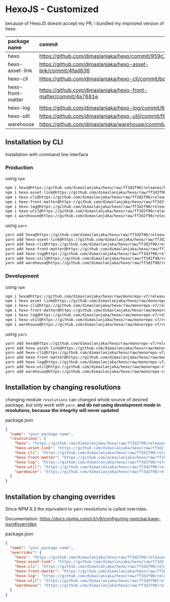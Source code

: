 # HexoJS - Customized
because of HexoJS doesnt accept my PR, i bundled my improved version of hexo.

| package name | commit |
| :--- | :--- | 
| hexo | https://github.com/dimaslanjaka/hexo/commit/959c7d58 | 
| hexo-asset-link | https://github.com/dimaslanjaka/hexo-asset-link/commit/4fad836 | 
| hexo-cli | https://github.com/dimaslanjaka/hexo-cli/commit/bd319fd | 
| hexo-front-matter | https://github.com/dimaslanjaka/hexo-front-matter/commit/4a7681e | 
| hexo-log | https://github.com/dimaslanjaka/hexo-log/commit/6494294 | 
| hexo-util | https://github.com/dimaslanjaka/hexo-util/commit/f64a2ab | 
| warehouse | https://github.com/dimaslanjaka/warehouse/commit/187c5d3 | 

## Installation by CLI
Installation with command line interface

### Production

using `npm`
```bash
npm i hexo@https://github.com/dimaslanjaka/hexo/raw/ff3d2f90/releases/hexo.tgz
npm i hexo-asset-link@https://github.com/dimaslanjaka/hexo/raw/ff3d2f90/releases/hexo-asset-link.tgz
npm i hexo-cli@https://github.com/dimaslanjaka/hexo/raw/ff3d2f90/releases/hexo-cli.tgz
npm i hexo-front-matter@https://github.com/dimaslanjaka/hexo/raw/ff3d2f90/releases/hexo-front-matter.tgz
npm i hexo-log@https://github.com/dimaslanjaka/hexo/raw/ff3d2f90/releases/hexo-log.tgz
npm i hexo-util@https://github.com/dimaslanjaka/hexo/raw/ff3d2f90/releases/hexo-util.tgz
npm i warehouse@https://github.com/dimaslanjaka/hexo/raw/ff3d2f90/releases/warehouse.tgz
```

using `yarn`
```bash
yarn add hexo@https://github.com/dimaslanjaka/hexo/raw/ff3d2f90/releases/hexo.tgz
yarn add hexo-asset-link@https://github.com/dimaslanjaka/hexo/raw/ff3d2f90/releases/hexo-asset-link.tgz
yarn add hexo-cli@https://github.com/dimaslanjaka/hexo/raw/ff3d2f90/releases/hexo-cli.tgz
yarn add hexo-front-matter@https://github.com/dimaslanjaka/hexo/raw/ff3d2f90/releases/hexo-front-matter.tgz
yarn add hexo-log@https://github.com/dimaslanjaka/hexo/raw/ff3d2f90/releases/hexo-log.tgz
yarn add hexo-util@https://github.com/dimaslanjaka/hexo/raw/ff3d2f90/releases/hexo-util.tgz
yarn add warehouse@https://github.com/dimaslanjaka/hexo/raw/ff3d2f90/releases/warehouse.tgz

```

### Development

using `npm`
```bash
npm i hexo@https://github.com/dimaslanjaka/hexo/raw/monorepo-v7/releases/hexo.tgz
npm i hexo-asset-link@https://github.com/dimaslanjaka/hexo/raw/monorepo-v7/releases/hexo-asset-link.tgz
npm i hexo-cli@https://github.com/dimaslanjaka/hexo/raw/monorepo-v7/releases/hexo-cli.tgz
npm i hexo-front-matter@https://github.com/dimaslanjaka/hexo/raw/monorepo-v7/releases/hexo-front-matter.tgz
npm i hexo-log@https://github.com/dimaslanjaka/hexo/raw/monorepo-v7/releases/hexo-log.tgz
npm i hexo-util@https://github.com/dimaslanjaka/hexo/raw/monorepo-v7/releases/hexo-util.tgz
npm i warehouse@https://github.com/dimaslanjaka/hexo/raw/monorepo-v7/releases/warehouse.tgz
```

using `yarn`
```bash
yarn add hexo@https://github.com/dimaslanjaka/hexo/raw/monorepo-v7/releases/hexo.tgz
yarn add hexo-asset-link@https://github.com/dimaslanjaka/hexo/raw/monorepo-v7/releases/hexo-asset-link.tgz
yarn add hexo-cli@https://github.com/dimaslanjaka/hexo/raw/monorepo-v7/releases/hexo-cli.tgz
yarn add hexo-front-matter@https://github.com/dimaslanjaka/hexo/raw/monorepo-v7/releases/hexo-front-matter.tgz
yarn add hexo-log@https://github.com/dimaslanjaka/hexo/raw/monorepo-v7/releases/hexo-log.tgz
yarn add hexo-util@https://github.com/dimaslanjaka/hexo/raw/monorepo-v7/releases/hexo-util.tgz
yarn add warehouse@https://github.com/dimaslanjaka/hexo/raw/monorepo-v7/releases/warehouse.tgz

```

## Installation by changing resolutions
changing module `resolutions` can changed whole source of desired package, _but only work with `yarn`_. **and do not using development mode in resolutions, because the integrity will never updated**

package.json
```json
{
  "name": "your package name",
  "resolutions": {
    "hexo": "https://github.com/dimaslanjaka/hexo/raw/ff3d2f90/releases/hexo.tgz",
    "hexo-asset-link": "https://github.com/dimaslanjaka/hexo/raw/ff3d2f90/releases/hexo-asset-link.tgz",
    "hexo-cli": "https://github.com/dimaslanjaka/hexo/raw/ff3d2f90/releases/hexo-cli.tgz",
    "hexo-front-matter": "https://github.com/dimaslanjaka/hexo/raw/ff3d2f90/releases/hexo-front-matter.tgz",
    "hexo-log": "https://github.com/dimaslanjaka/hexo/raw/ff3d2f90/releases/hexo-log.tgz",
    "hexo-util": "https://github.com/dimaslanjaka/hexo/raw/ff3d2f90/releases/hexo-util.tgz",
    "warehouse": "https://github.com/dimaslanjaka/hexo/raw/ff3d2f90/releases/warehouse.tgz"
  }
}
```

## Installation by changing overrides

Since NPM 8.3 the equivalent to yarn resolutions is called overrides.

Documentation: https://docs.npmjs.com/cli/v9/configuring-npm/package-json#overrides

package.json
```json
{
  "name": "your package name",
  "overrides": {
    "hexo": "https://github.com/dimaslanjaka/hexo/raw/ff3d2f90/releases/hexo.tgz",
    "hexo-asset-link": "https://github.com/dimaslanjaka/hexo/raw/ff3d2f90/releases/hexo-asset-link.tgz",
    "hexo-cli": "https://github.com/dimaslanjaka/hexo/raw/ff3d2f90/releases/hexo-cli.tgz",
    "hexo-front-matter": "https://github.com/dimaslanjaka/hexo/raw/ff3d2f90/releases/hexo-front-matter.tgz",
    "hexo-log": "https://github.com/dimaslanjaka/hexo/raw/ff3d2f90/releases/hexo-log.tgz",
    "hexo-util": "https://github.com/dimaslanjaka/hexo/raw/ff3d2f90/releases/hexo-util.tgz",
    "warehouse": "https://github.com/dimaslanjaka/hexo/raw/ff3d2f90/releases/warehouse.tgz"
  }
}
```